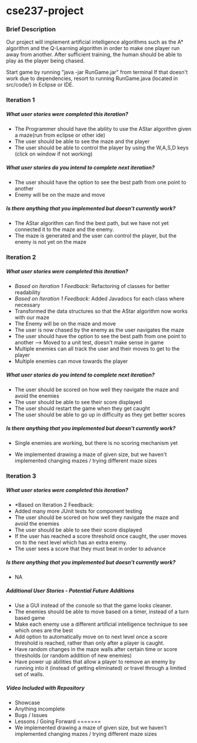 # cse237-project

### Brief Description ###

Our project will implement artificial intelligence algorithms such as the A* algorithm and the Q-Learning algorithm in order to make one player run away from another. After sufficient training, the human should be able to play as the player being chased. 

Start game by running "java -jar RunGame.jar" from terminal If that doesn't work due to dependencies, resort to running RunGame.java (located in src/code/) in Eclipse or IDE. 

### Iteration 1 ###

##### What user stories were completed this iteration?
* The Programmer should have the ability to use the AStar algorithm given a maze(run from eclipse or other ide)
* The user should be able to see the maze and the player
* The user should be able to control the player by using the W,A,S,D keys (click on window if not working)

##### What user stories do you intend to complete next iteration?
* The user should have the option to see the best path from one point to another
* Enemy will be on the maze and move

##### Is there anything that you implemented but doesn't currently work?
* The AStar algorithm can find the best path, but we have not yet connected it to the maze and the enemy.
* The maze is generated and the user can control the player, but the enemy is not yet on the maze

### Iteration 2 ###

##### What user stories were completed this iteration?
* *Based on Iteration 1 Feedback:* Refactoring of classes for better readability
* *Based on Iteration 1 Feedback:* Added Javadocs for each class where necessary
* Transformed the data structures so that the AStar algorithm now works with our maze
* The Enemy will be on the maze and move
* The user is now chased by the enemy as the user navigates the maze
* The user should have the option to see the best path from one point to another --> Moved to a unit test, doesn't make sense in game
* Multiple enemies can all track the user and their moves to get to the player
* Multiple enemies can move towards the player

##### What user stories do you intend to complete next iteration?
* The user should be scored on how well they navigate the maze and avoid the enemies
* The user should be able to see their score displayed
* The user should restart the game when they get caught
* The user should be able to go up in difficulty as they get better scores

##### Is there anything that you implemented but doesn't currently work?
* Single enemies are working, but there is no scoring mechanism yet

* We implemented drawing a maze of given size, but we haven't implemented changing mazes / trying different maze sizes

### Iteration 3 ###

##### What user stories were completed this iteration?
* *Based on Iteration 2 Feedback:
* Added many more JUnit tests for component testing
* The user should be scored on how well they navigate the maze and avoid the enemies
* The user should be able to see their score displayed
* If the user has reached a score threshold once caught, the user moves on to the next level which has an extra enemy.
* The user sees a score that they must beat in order to advance

##### Is there anything that you implemented but doesn't currently work? #####
* NA

##### Additional User Stories - Potential Future Additions #####
* Use a GUI instead of the console so that the game looks cleaner.
* The enemies should be able to move based on a timer, instead of a turn based game
* Make each enemy use a different artificial intelligence technique to see which ones are the best
* Add option to automatically move on to next level once a score threshold is reached, rather than only after a player is caught.
* Have random changes in the maze walls after certain time or score thresholds (or random addition of new enemies)
* Have power up abilities that allow a player to remove an enemy by running into it (instead of getting eliminated) or travel through a limited set of walls.

##### Video Included with Repository #####
* Showcase
* Anything incomplete
* Bugs / Issues
* Lessons / Going Forward
=======
* We implemented drawing a maze of given size, but we haven't implemented changing mazes / trying different maze sizes
